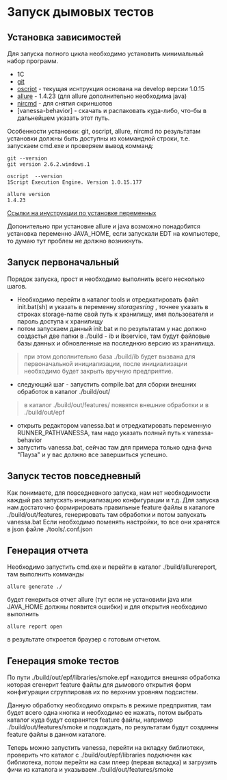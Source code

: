 Запуск дымовых тестов
======


Установка зависимостей
------

Для запуска полного цикла необходимо установить минимальный набор программ.
 * 1С 
 * [git](https://git-scm.com/)
 * [oscript](http://oscript.io/downloads) - текущая иснтрукция основана на develop версии 1.0.15 
 * [allure](https://github.com/allure-framework/allure-core/releases) - 1.4.23 (для allure дополнительно необходима java)
 * [nircmd](http://www.nirsoft.net/utils/nircmd.html) - для снятия скриншотов
 * [vanessa-behavior] - скачать и распаковать куда-либо, что-бы в дальнейшем указать этот путь. 

Особенности установки: 
git, oscript, allure, nircmd по результатам установки должны быть доступны из коммандной строки, т.е. запускаем cmd.exe и проверяем вывод комманд:
```
git --version
git version 2.6.2.windows.1

oscript  --version
1Script Execution Engine. Version 1.0.15.177

allure version
1.4.23
```

[Ссылки на инуструкции по установке переменных](
http://profhelp.com.ua/articles/%D0%BD%D0%B0%D1%81%D1%82%D1%80%D0%BE%D0%B9%D0%BA%D0%B0-%D1%81%D0%B8%D1%81%D1%82%D0%B5%D0%BC%D0%BD%D0%BE%D0%B9-%D0%BF%D0%B5%D1%80%D0%B5%D0%BC%D0%B5%D0%BD%D0%BD%D0%BE%D0%B9-%D0%BE%D0%BA%D1%80%D1%83%D0%B6%D0%B5%D0%BD%D0%B8%D1%8F-path)

Допонительно при установке allure и java возможно понадобится установка переменно JAVA_HOME, если запускали EDT на компьютере, то думаю тут проблем не должно возникнуть. 

Запуск первоначальный
-----

Порядок запуска, прост и необходимо выполнить всего несколько шагов. 
* Необходимо перейти в каталог tools и отредкатировать файл init.bat(sh) и указать в переменну *storagesring* , точнее указать в строках storage-name свой путь к хранилищу, имя пользователя и пароль доступа к хранилищу
* потом запускаем данный init.bat и по результатам у нас должно создастья две папки в ./build - ib и ibservice, там будут файловые базы данных и обновленные на последнюю версию из хранилища.
> при этом дополнительно база ./build/ib будет вызвана для первоначальной инициализации, после инициализации необходимо будет закрыть вручную предприятие. 
* следующий шаг - запустить compile.bat для сборки внешних обработок в каталог ./build/out/
> в каталог ./build/out/features/ появятся внешние обработки и в ./build/out/epf
* открыть редактором vanessa.bat и отредкатировать переменную RUNNER_PATHVANESSA, там надо указать полный путь к vanessa-behavior
* запустить vanessa.bat, сейчас там для примера только одна фича "Пауза" и у вас должно все завершиться успешно. 

Запуск тестов повседневный
----

Как понимаете, для повседневного запуска, нам нет необходимости каждый раз запускать инициализацию конфигурации и т.д.
Для запуска нам достаточно формирировать правильные feature файлы в каталоге ./build/out/features, генерировать там обработки и потом запускать vanessa.bat
Если необходимо поменять настройки, то все они хранятся в json файле ./tools/.conf.json 

Генерация отчета
-----

Необходимо запустить cmd.exe и перейти в каталог ./build/allurereport, там выполнить комманды 
```
allure generate ./
```
будет генериться отчет allure (тут если не установили java или JAVA_HOME должны появится ошибки) и для открытия необходимо выполнить 
```
allure report open
``` 
в результате откроется браузер с готовым отчетом. 


**Генерация smoke тестов**
---

По пути ./build/out/epf/libraries/smoke.epf находится внешняя обработка которая сгенерит feature файлы для дымового открытия форм конфигурации сгруппировав их по верхним уровням подсистем.

Данную обработку необходимо открыть в режиме предприятия, там будет всего одна кнопка и необходимо ее нажать, потом выбрать каталог куда будут сохранятся feature файлы, например ./build/out/features/smoke и подождать, по результатам будут созданны feature файлы в данном каталоге.

Теперь можно запустить vanessa, перейти на вкладку библиотеки, проверить что каталог с ./build/out/epf/libraries подключен как библиотека, потом перейти на сам плеер (первая вкладка) и загрузить фичи из каталога и указываем ./build/out/features/smoke




